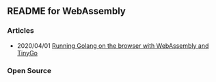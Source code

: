 ## README for WebAssembly

### Articles
- 2020/04/01 [Running Golang on the browser with WebAssembly and TinyGo](https://marianogappa.github.io/software/2020/04/01/webassembly-tinygo-cheesse/)



### Open Source




